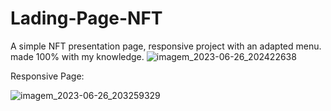 # Lading-Page-NFT
A simple NFT presentation page, responsive project with an adapted menu. made 100% with my knowledge.
![imagem_2023-06-26_202422638](https://github.com/oPauloSantos/Lading-Page-NFT/assets/132861448/28ef2b73-fdf3-436f-be56-22271fc36d6d)

Responsive Page:

![imagem_2023-06-26_203259329](https://github.com/oPauloSantos/Lading-Page-NFT/assets/132861448/5b72a04b-9cdc-4d60-9653-d463f3514878)
